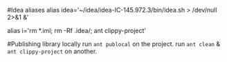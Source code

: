 #Idea aliases
alias idea='~/idea/idea-IC-145.972.3/bin/idea.sh > /dev/null 2>&1 &'

alias i='rm *.iml; rm -Rf .idea/; ant clippy-project'

#Publishing library locally
run `ant publocal` on the project.
run `ant clean` & `ant clippy-project` on another.	
